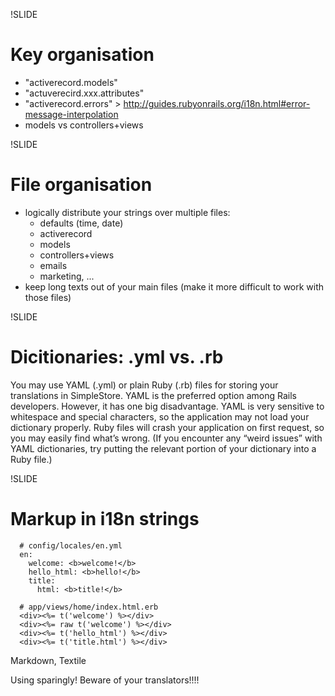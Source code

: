 !SLIDE

# Key organisation

* "activerecord.models"
* "actuverecird.xxx.attributes"
* "activerecord.errors"  >  http://guides.rubyonrails.org/i18n.html#error-message-interpolation
* models vs controllers+views


!SLIDE

# File organisation

* logically distribute your strings over multiple files:
  * defaults (time, date)
  * activerecord
  * models
  * controllers+views
  * emails
  * marketing, ...
* keep long texts out of your main files (make it more difficult to work with those files)

!SLIDE

# Dicitionaries: .yml vs. .rb

You may use YAML (.yml) or plain Ruby (.rb) files for storing your translations in SimpleStore. YAML is the preferred option among Rails developers. However, it has one big disadvantage. YAML is very sensitive to whitespace and special characters, so the application may not load your dictionary properly. Ruby files will crash your application on first request, so you may easily find what’s wrong. (If you encounter any “weird issues” with YAML dictionaries, try putting the relevant portion of your dictionary into a Ruby file.)

!SLIDE

# Markup in i18n strings

      # config/locales/en.yml
      en:
        welcome: <b>welcome!</b>
        hello_html: <b>hello!</b>
        title:
          html: <b>title!</b>
       
      # app/views/home/index.html.erb
      <div><%= t('welcome') %></div>
      <div><%= raw t('welcome') %></div>
      <div><%= t('hello_html') %></div>
      <div><%= t('title.html') %></div>

Markdown, Textile

Using sparingly! Beware of your translators!!!!